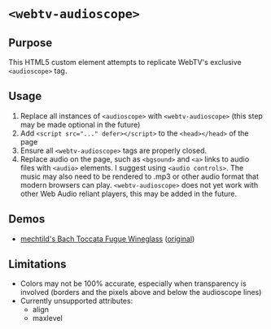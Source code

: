 # `<webtv-audioscope>`

## Purpose

This HTML5 custom element attempts to replicate WebTV's exclusive `<audioscope>` tag.

## Usage

1. Replace all instances of `<audioscope>` with `<webtv-audioscope>` (this step may be made optional in the future)
2. Add `<script src="..." defer></script>` to the `<head></head>` of the page
3. Ensure all `<webtv-audioscope>` tags are properly closed.
4. Replace audio on the page, such as `<bgsound>` and `<a>` links to audio files with `<audio>` elements. I suggest using `<audio controls>`. The music may also need to be rendered to .mp3 or other audio format that modern browsers can play. `<webtv-audioscope>` does not yet work with other Web Audio reliant players, this may be added in the future.

## Demos

* [mechtild's Bach Toccata Fugue Wineglass](https://sgeo.github.io/webtv-audioscope/scopeglass-bach.html) ([original](http://wtv-zone.com/mechtild/scopeglass-bach.html))

## Limitations

* Colors may not be 100% accurate, especially when transparency is involved (borders and the pixels above and below the audioscope lines)
* Currently unsupported attributes:
    * align
    * maxlevel
